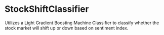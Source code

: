 # StockShiftClassifier
Utilizes a Light Gradient Boosting Machine Classifier to classify whether the stock market will shift up or down based on sentiment index.
